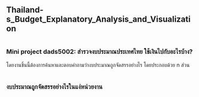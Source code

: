 # <h2>Thailand-s_Budget_Explanatory_Analysis_and_Visualization</h2>
# <h3>Mini project dads5002: สำรวจงบประมาณประเทศไทย ใช้เงินไปกับอะไรบ้าง?</h3>
โดยงานชิ้นนี้ต้องการค้นหาและตอบคำถามว่างบประมาณถูกจัดสรรอย่างไร โดยประกอบด้วย n ส่วน
# <h3>งบประมาณถูกจัดสรรอย่างไรในแง่หน่วยงาน</h3>
